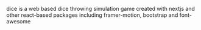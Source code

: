 dice is a web based dice throwing simulation game created with nextjs and other react-based packages including framer-motion, bootstrap and font-awesome

